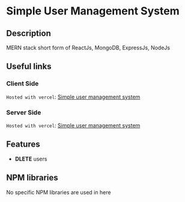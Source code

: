 # Simple User Management System
## Description
MERN stack short form of ReactJs, MongoDB, ExpressJs, NodeJs
## Useful links
### Client Side
`Hosted with vercel`: [Simple user management system](https://simple-user-management-system-client.vercel.app)
### Server Side
`Hosted with vercel`: [Simple user management system](https://simple-user-management-system-client.vercel.app)
## Features
<ul>
<li><b>DLETE</b> users</li>
</ul>

## NPM libraries
No specific NPM libraries are used in here
